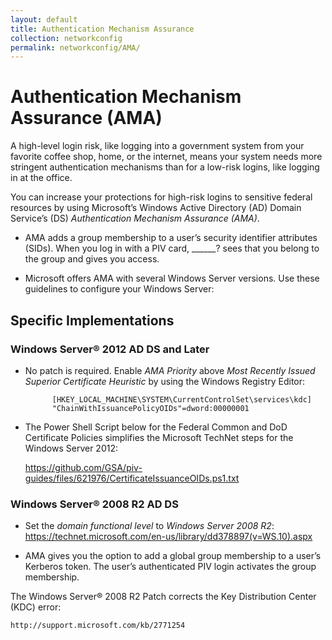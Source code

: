 ```yaml
---
layout: default
title: Authentication Mechanism Assurance
collection: networkconfig
permalink: networkconfig/AMA/
---
```


# Authentication Mechanism Assurance (AMA)

A high-level login risk, like logging into a government system from your favorite coffee shop, home, or the internet, means your system needs more stringent authentication mechanisms than for a low-risk logins, like logging in at the office.

You can increase your protections for high-risk logins to sensitive federal resources by using Microsoft’s Windows Active Directory (AD) Domain Service’s (DS) _Authentication Mechanism Assurance (AMA)_.

* AMA adds a group membership to a user’s security identifier attributes (SIDs). When you log in with a PIV card, ______? sees that you belong to the group and gives you access.

* Microsoft offers AMA with several Windows Server versions. Use these guidelines to configure your Windows Server:

## Specific Implementations

### Windows Server® 2012 AD DS and Later

* No patch is required.  Enable _AMA Priority_ above _Most Recently Issued Superior Certificate Heuristic_ by using the Windows Registry Editor:

            [HKEY_LOCAL_MACHINE\SYSTEM\CurrentControlSet\services\kdc]
            "ChainWithIssuancePolicyOIDs"=dword:00000001

* The Power Shell Script below for the Federal Common and DoD Certificate Policies simplifies the Microsoft TechNet steps for the Windows Server 2012: 

    https://github.com/GSA/piv-guides/files/621976/CertificateIssuanceOIDs.ps1.txt
    
### Windows Server® 2008 R2 AD DS 

* Set the _domain functional level_ to _Windows Server 2008 R2_:
    https://technet.microsoft.com/en-us/library/dd378897(v=WS.10).aspx

* AMA gives you the option to add a global group membership to a user’s Kerberos token. The user’s authenticated PIV login activates the group membership.

The Windows Server® 2008 R2 Patch corrects the Key Distribution Center (KDC) error: 

    http://support.microsoft.com/kb/2771254 

